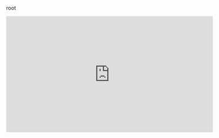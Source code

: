 root


<iframe width="560" height="315" src="https://www.youtube.com/embed/xel1-R9Am4Q" frameborder="0" allow="accelerometer; autoplay; encrypted-media; gyroscope; picture-in-picture" allowfullscreen="allowfullscreen"></iframe>
